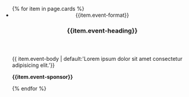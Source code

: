 <link href='https://fonts.googleapis.com/css?family=Montserrat' rel='stylesheet'>

<div class="resources">
    <ul class="usa-card-group">
        {% for item in page.cards %}
        <li class="tablet:grid-col-4 usa-card">
            <div class="event__card">
                <header class="event-card__header">
                    <span class="event__format">{{item.event-format}}</span>
                    <h3>{{item.event-heading}}</h3>
                </header>
                <div class="event-card__body">
                    <p> {{ item.event-body | default:'Lorem ipsum dolor sit amet consectetur adipisicing elit.'}}</p>
                    <p class="sponsor" style="font-weight: bold;">{{item.event-sponsor}}</p>
                </div>
            </div>
        </li>
        {% endfor %}
    </ul>
</div>